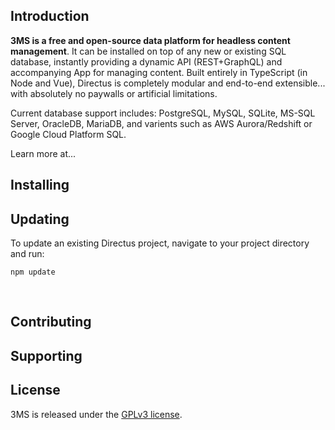 

## Introduction

**3MS is a free and open-source data platform for headless content management**. It can be installed on top of any
new or existing SQL database, instantly providing a dynamic API (REST+GraphQL) and accompanying App for managing
content. Built entirely in TypeScript (in Node and Vue), Directus is completely modular and end-to-end extensible...
with absolutely no paywalls or artificial limitations.

Current database support includes: PostgreSQL, MySQL, SQLite, MS-SQL Server, OracleDB, MariaDB, and varients such as AWS
Aurora/Redshift or Google Cloud Platform SQL.

Learn more at...

## Installing


## Updating

To update an existing Directus project, navigate to your project directory and run:

```
npm update
```

<p>&nbsp;</p>

## Contributing

## Supporting


## License

3MS is released under the [GPLv3 license](./license).
